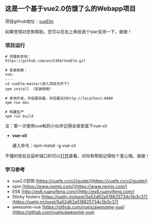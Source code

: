 ## 这是一个基于vue2.0仿饿了么的Webapp项目

项目github地址：[vueElm](https://github.com/wzz5304/VueElm)

如果觉得对您有帮助，您可以在右上角给我个star支持一下，谢谢！

### 项目运行
```
# 克隆到本地：
https://github.com/wzz5304/VueElm.git

# 安装依赖：
vue:
....
cd vueElm-master(进入项目文件下)
npm install （安装依赖）

# 本地开发，开启服务器，浏览器访问http://localhost:8080
npm run dev

# 构建生产
npm run build

```
注：第一次使用vue和的小伙伴记得全局安装下vue-cli
- **vue-cli**

  键入命令：npm install -g vue-cli

不懂的改后台监听端口的可以[打开](https://juejin.im/post/5a5eac7af265da3e4f0a2fba)查看，对你有帮助记得给个爱心哦，谢谢！

 ### 学习参考
 - vue2.0官网 [https://vuefe.cn/v2/guide/](https://vuefe.cn/v2/guide/)
 - npm  [https://www.npmjs.com/](https://www.npmjs.com/)
 - ES6 [http://es6.ruanyifeng.com/](http://es6.ruanyifeng.com/)
 - Sticky footers [https://juejin.im/post/5a52d62a518825734c5b3c37](https://juejin.im/post/5a52d62a518825734c5b3c37)
 - awesome-vue [https://github.com/vuejs/awesome-vue](https://github.com/vuejs/awesome-vue)
 
